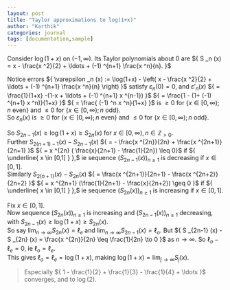 ```yaml
---
layout: post
title: "Taylor approximations to log(1+x)"
author: "Karthik"
categories: journal
tags: [documentation,sample]
---
```


Consider ${ \log(1+x) }$ on ${ (-1, \infty) }.$ Its Taylor polynomials about $0$ are ${ S _n (x) = x - \frac{x ^2}{2} + \ldots + (-1) ^{n+1} \frac{x ^n}{n}. }$ 

Notice errors ${ \varepsilon _n (x) := \log(1+x) - \left( x - \frac{x ^2}{2} + \ldots + (-1) ^{n+1} \frac{x ^n}{n} \right) }$ satisfy ${ \varepsilon _n (0) = 0, }$ and ${ \varepsilon ' _n (x) }$ ${ = \frac{1}{1+x} -(1-x + \ldots + (-1) ^{n+1} x ^{n-1}) }$ ${ = \frac{1 - (1+ (-1) ^{n+1} x ^n)}{1+x} }$ ${ = \frac{ (-1) ^n x ^n}{1+x} }$ is $\geq 0$ for ${ \lbrace  x \in [0, \infty); n \text{ even} \rbrace }$ and $\leq 0$ for ${ \lbrace x \in [0, \infty); n \text{ odd} \rbrace }.$   
So ${ \varepsilon _{n} (x) }$ is ${ \geq 0 }$ for ${ \lbrace x \in [0, \infty); n \text{ even} \rbrace }$ and ${ \leq 0 }$ for ${ \lbrace x \in [0, \infty); n \text{ odd} \rbrace }.$ 

So ${ S _{2n-1} (x) \geq \log(1+x) \geq S _{2n} (x) }$ for ${ x \in [0, \infty), n \in \mathbb{Z} _{\gt 0} }.$   
Further ${ S _{2(n+1) -1} (x) - S _{2n-1} (x) }$ ${ = - \frac{x ^{2n}}{2n} + \frac{x ^{2n+1}}{2n+1} }$ ${ = x ^{2n} ( \frac{x}{2n+1} - \frac{1}{2n}) \leq 0}$ if ${ \underline{ x \in [0,1] } },$ ie sequence ${ (S _{2n-1} (x)) _{n \geq 1} }$ is decreasing if ${ x \in [0,1] }.$   
Similarly ${ S _{2(n+1)} (x) - S _{2n} (x) }$ ${ = \frac{x ^{2n+1}}{2n+1} - \frac{x ^{2n+2}}{2n+2} }$ ${ = x ^{2n+1} (\frac{1}{2n+1} - \frac{x}{2n+2}) \geq 0 }$ if ${ \underline{ x \in [0,1] } },$ ie sequence ${ (S _{2n} (x) ) _{n \geq 1} }$ is increasing if ${ x \in [0,1] }.$ 

Fix ${ x \in [0,1] }.$   
Now sequence ${ (S _{2n} (x) ) _{n \geq 1} }$ is increasing and ${ (S _{2n-1} (x) ) _{n \geq 1} }$ decreasing, with ${ S _{2n-1} (x) \geq \log(1+x) \geq S _{2n} (x) }.$   
So say ${ \lim _{n \to \infty} S _{2n} (x) = \ell _e }$ and ${ \lim _{n \to \infty} S _{2n-1} (x) = \ell _o }.$ But ${ S _{2n-1} (x) - S _{2n} (x) = \frac{x ^{2n}}{2n} \leq \frac{1}{2n} \to 0 }$ as ${ n \to \infty }.$ So ${ \ell _o - \ell _e = 0 },$ ie ${ \ell _o = \ell _e }.$   
This gives ${ \ell _o = \ell _e = \log(1+x), }$ making ${ \log(1+x) = \lim _{j \to \infty} S _j (x). }$   
> Especially ${ 1 - \frac{1}{2} + \frac{1}{3} - \frac{1}{4} +  \ldots }$ converges, and to ${ \log(2) }.$ 
